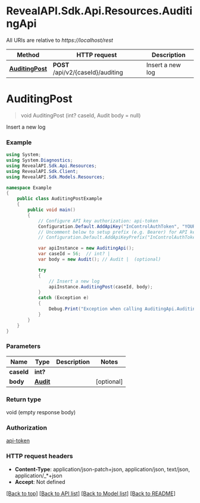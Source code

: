 # RevealAPI.Sdk.Api.Resources.AuditingApi

All URIs are relative to *https://localhost/rest*

Method | HTTP request | Description
------------- | ------------- | -------------
[**AuditingPost**](AuditingApi.md#auditingpost) | **POST** /api/v2/{caseId}/auditing | Insert a new log


<a name="auditingpost"></a>
# **AuditingPost**
> void AuditingPost (int? caseId, Audit body = null)

Insert a new log

### Example
```csharp
using System;
using System.Diagnostics;
using RevealAPI.Sdk.Api.Resources;
using RevealAPI.Sdk.Client;
using RevealAPI.Sdk.Models.Resources;

namespace Example
{
    public class AuditingPostExample
    {
        public void main()
        {
            // Configure API key authorization: api-token
            Configuration.Default.AddApiKey("InControlAuthToken", "YOUR_API_KEY");
            // Uncomment below to setup prefix (e.g. Bearer) for API key, if needed
            // Configuration.Default.AddApiKeyPrefix("InControlAuthToken", "Bearer");

            var apiInstance = new AuditingApi();
            var caseId = 56;  // int? | 
            var body = new Audit(); // Audit |  (optional) 

            try
            {
                // Insert a new log
                apiInstance.AuditingPost(caseId, body);
            }
            catch (Exception e)
            {
                Debug.Print("Exception when calling AuditingApi.AuditingPost: " + e.Message );
            }
        }
    }
}
```

### Parameters

Name | Type | Description  | Notes
------------- | ------------- | ------------- | -------------
 **caseId** | **int?**|  | 
 **body** | [**Audit**](Audit.md)|  | [optional] 

### Return type

void (empty response body)

### Authorization

[api-token](../README.md#api-token)

### HTTP request headers

 - **Content-Type**: application/json-patch+json, application/json, text/json, application/_*+json
 - **Accept**: Not defined

[[Back to top]](#) [[Back to API list]](../README.md#documentation-for-api-endpoints) [[Back to Model list]](../README.md#documentation-for-models) [[Back to README]](../README.md)

